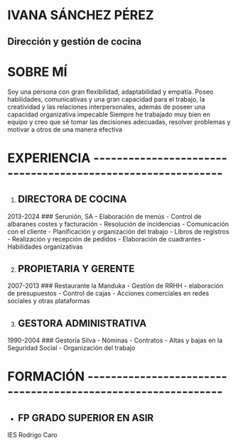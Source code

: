 

# IVANA SÁNCHEZ PÉREZ
## Dirección y gestión de cocina

# SOBRE MÍ 

   Soy una persona con gran flexibilidad, adaptabilidad y empatía. Poseo habilidades, comunicativas y una gran capacidad para el trabajo, la creatividad y las relaciones interpersonales, además de poseer una capacidad organizativa impecable
   Siempre he trabajado muy bien en equipo y creo que sé tomar las decisiones adecuadas, resolver problemas y motivar a otros de una manera efectiva 

# EXPERIENCIA ------------------------------------------------------------

1. ## DIRECTORA DE COCINA
 2013-2024   ### Serunión, SA
    - Elaboración de menús
    - Control de albaranes costes y facturación
    - Resolución de incidencias
    - Comunicación con el cliente
    - Planificación y organización del trabajo
    - Libros de registros
    - Realización y recepción de pedidos
    - Elaboración de cuadrantes
    - Habilidades organizativas
  
2. ## PROPIETARIA Y GERENTE 
 2007-2013   ### Restaurante la Manduka
    - Gestión de RRHH
    - elaboración de presupuestos
    - Control de cajas
    - Acciones comerciales en redes sociales y otras plataformas
  
3. ## GESTORA ADMINISTRATIVA
 1990-2004   ### Gestoría Silva
    - Nóminas
    - Contratos
    - Altas y bajas en la Seguridad Social
    - Organización del trabajo

# FORMACIÓN -------------------------------------------------------------
- ## FP GRADO SUPERIOR EN ASIR
IES Rodrigo Caro



